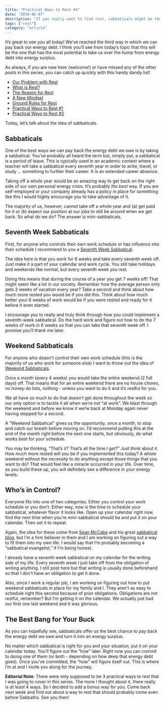 ```yaml
---
title: "Practical Ways to Rest #3"
date: "2019-06-07"
description: "If you really want to find rest, sabbaticals might be the answer."
tags: ["rest"]
category: "article"
---
```


It’s great to see you all today! We’ve reached the third way in which we can pay back our energy debt. I think you’ll see from today’s topic that this will be the one that has the most potential to take us over the hump from energy debt into energy surplus.

As always, if you are new here (welcome!) or have missed any of the other posts in this series, you can catch up quickly with this handy dandy list!

- [Our Problem with Rest](https://www.richarddubay.com/2019/04/12/our-problem-with-rest/)
- [What is Rest?](https://www.richarddubay.com/2019/04/19/what-is-rest/)
- [The Reason for Rest](https://www.richarddubay.com/2019/05/03/the-reason-for-rest/)
- [A New Mindset](https://www.richarddubay.com/2019/05/10/a-new-mindset/)
- [Ground Rules for Rest](https://www.richarddubay.com/2019/05/17/ground-rules-for-rest/)
- [Practical Ways to Rest #1](https://www.richarddubay.com/2019/05/24/practical-ways-to-rest-1/)
- [Practical Ways to Rest #2](https://www.richarddubay.com/2019/05/31/practical-ways-to-rest-2/)

Today, let’s talk about the idea of sabbaticals.

## Sabbaticals

One of the best ways we can pay back the energy debt we owe is by taking a sabbatical. You’ve probably all heard the term but, simply put, a sabbatical is a period of leave. This is typically used in an academic context where a teacher will take a sabbatical every seventh year in order to write, travel, or study … something to further their career. It is an extended career absence.

Taking off a whole year would be an amazing way to get back on the right side of our own personal energy crisis. It’s probably _the best_ way. If you are self-employed or your company already has a policy in place for something like this I would highly encourage you to take advantage of it.

The majority of us, however, cannot take off a whole year and (a) get paid for it or (b) expect our position at our jobs to still be around when we get back. So what do we do? The answer is mini-sabbaticals.

## Seventh Week Sabbaticals

First, for anyone who controls their own work schedule or has influence into their schedule I recommend to you a [Seventh Week Sabbatical](https://sabbatical.blog/2018/08/origin-of-seventh-week-sabbaticals/).

The idea here is that you work for 6 weeks and take every seventh week off. Just make it a part of your calendar and work cycle. You still take holidays and weekends like normal, but every seventh week you rest.

Doing this means that during the course of a year you get 7 weeks off! That might seem like a lot in our society. Remember how the average person only gets 2 weeks of vacation every year? Take a second and think about how much more rested you would be if you did this. Think about how much better your 6 weeks of work would be if you were rested and ready for it before it even started.

I encourage you to really and truly think through how you could implement a seventh-week sabbatical. Do the hard work and figure out how to do the 7 weeks of work in 6 weeks so that you can take that seventh week off. I promise you’ll thank me later.

## Weekend Sabbaticals

For anyone who doesn’t control their own work schedule (this is the majority of us who work for someone else) I want to throw out the idea of [Weekend Sabbaticals](https://sabbatical.blog/2019/01/weekend-sabbatical/).

Once a month (every 4 weeks) you would take the entire weekend (2 full days) off. That means that for an entire weekend there are no house chores, no honey-do lists, nothing - unless you _want_ to do it and it’s restful for you.

We all have so much to do that doesn’t get done throughout the week so our only option is to tackle it all when we’re not “at work”. We blast through the weekend and before we know it we’re back at Monday again never having stopped for a second.

A “Weekend Sabbatical” gives us the opportunity, once a month, to stop and catch our breath before moving on. I’d recommend putting this at the end of the month right before the next one starts, but obviously, do what works best for your schedule.

You may be thinking, “That’s it? That’s all the time I get?” Just think about it. How much more rested will you be if you implemented this today? A whole weekend without the necessity to do anything except those things that you want to do? That would feel like a miracle occurred in your life. Over time, as you build these up, you will definitely see a difference in your energy levels.

## Who’s in Control?

Everyone fits into one of two categories. Either you control your work schedule or you don’t. Either way, now is the time to schedule your sabbatical, whatever flavor it looks like. Open up your calendar right now, find the next time when you’re mini-sabbatical should be and put it on your calendar. Then set it to repeat.

Again, the idea for these come from [Sean McCabe](https://seanwes.com/) and his great [sabbatical blog](https://sabbatical.blog/), but I’m a firm believer in them and I am working on figuring out a way to fit them into my own life. I would say that I’m probably becoming a “sabbatical evangelist,” if I’m being honest.

I already have a seventh week sabbatical on my calendar for the writing side of my life. Every seventh week I just take off from the obligation of writing anything. I still post here but that writing is usually done beforehand so that I don’t have an obligation to get it done.

Also, since I work a regular job, I am working on figuring out how to put weekend sabbaticals in place for my family and I. They aren't as easy to schedule right this second because of prior obligations. Obligations are not restful, remember? But I’m getting it on the calendar. We actually just had our first one last weekend and it was glorious.

## The Best Bang for Your Buck

As you can hopefully see, sabbaticals offer us the best chance to pay back the energy debt we owe and turn it into an energy surplus.

No matter which sabbatical is right for you and your situation, put it on your calendar today. You’ll figure out the “how” later. Right now you can commit to doing one of them (or both - depending on how deep that energy debt goes). Once you’ve committed, the “how” will figure itself out. This is where I’m at and I invite you along for the journey.

**Editorial Note**: There were only supposed to be 3 practical ways to rest that I was going to cover in this series. The more I thought about it, there really is _at least_ 4 ways. So I decided to add a bonus way for you. Come back next week and find out about a way to rest that should probably come even before Sabbaths. See you then!
